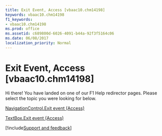 ```yaml
---
title: Exit Event, Access [vbaac10.chm14198]
keywords: vbaac10.chm14198
f1_keywords:
- vbaac10.chm14198
ms.prod: office
ms.assetid: c689800d-6026-4091-b44a-92f3f5164c06
ms.date: 06/08/2017
localization_priority: Normal
---
```



# Exit Event, Access [vbaac10.chm14198]

Hi there! You have landed on one of our F1 Help redirector pages. Please select the topic you were looking for below.

[NavigationControl.Exit event (Access)](http://msdn.microsoft.com/library/501b17c7-0039-7418-e31c-7c61c49691dd%28Office.15%29.aspx)

[TextBox.Exit event (Access)](http://msdn.microsoft.com/library/05b5afca-4cb9-f12b-e05b-8702e35380d0%28Office.15%29.aspx)

[!include[Support and feedback](~/includes/feedback-boilerplate.md)]